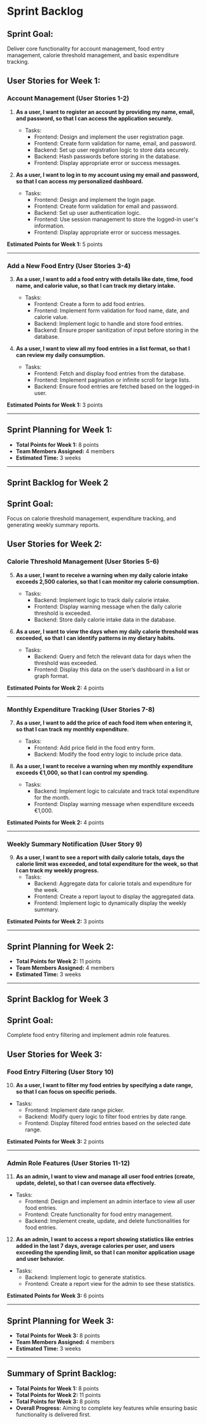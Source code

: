 # Sprint Backlog

## Sprint Goal:
Deliver core functionality for account management, food entry management, calorie threshold management, and basic expenditure tracking.

## User Stories for Week 1:

### Account Management (User Stories 1-2)
1. **As a user, I want to register an account by providing my name, email, and password, so that I can access the application securely.**
   - Tasks:
     - Frontend: Design and implement the user registration page.
     - Frontend: Create form validation for name, email, and password.
     - Backend: Set up user registration logic to store data securely.
     - Backend: Hash passwords before storing in the database.
     - Frontend: Display appropriate error or success messages.
   
2. **As a user, I want to log in to my account using my email and password, so that I can access my personalized dashboard.**
   - Tasks:
     - Frontend: Design and implement the login page.
     - Frontend: Create form validation for email and password.
     - Backend: Set up user authentication logic.
     - Frontend: Use session management to store the logged-in user's information.
     - Frontend: Display appropriate error or success messages.

**Estimated Points for Week 1:** 5 points

---

### Add a New Food Entry (User Stories 3-4)
3. **As a user, I want to add a food entry with details like date, time, food name, and calorie value, so that I can track my dietary intake.**
   - Tasks:
     - Frontend: Create a form to add food entries.
     - Frontend: Implement form validation for food name, date, and calorie value.
     - Backend: Implement logic to handle and store food entries.
     - Backend: Ensure proper sanitization of input before storing in the database.

4. **As a user, I want to view all my food entries in a list format, so that I can review my daily consumption.**
   - Tasks:
     - Frontend: Fetch and display food entries from the database.
     - Frontend: Implement pagination or infinite scroll for large lists.
     - Backend: Ensure food entries are fetched based on the logged-in user.

**Estimated Points for Week 1:** 3 points

---

## Sprint Planning for Week 1:

- **Total Points for Week 1:** 8 points
- **Team Members Assigned:** 4 members
- **Estimated Time:** 3 weeks

---

## Sprint Backlog for Week 2

## Sprint Goal:
Focus on calorie threshold management, expenditure tracking, and generating weekly summary reports.

## User Stories for Week 2:

### Calorie Threshold Management (User Stories 5-6)
5. **As a user, I want to receive a warning when my daily calorie intake exceeds 2,500 calories, so that I can monitor my calorie consumption.**
   - Tasks:
     - Backend: Implement logic to track daily calorie intake.
     - Frontend: Display warning message when the daily calorie threshold is exceeded.
     - Backend: Store daily calorie intake data in the database.

6. **As a user, I want to view the days when my daily calorie threshold was exceeded, so that I can identify patterns in my dietary habits.**
   - Tasks:
     - Backend: Query and fetch the relevant data for days when the threshold was exceeded.
     - Frontend: Display this data on the user’s dashboard in a list or graph format.

**Estimated Points for Week 2:** 4 points

---

### Monthly Expenditure Tracking (User Stories 7-8)
7. **As a user, I want to add the price of each food item when entering it, so that I can track my monthly expenditure.**
   - Tasks:
     - Frontend: Add price field in the food entry form.
     - Backend: Modify the food entry logic to include price data.

8. **As a user, I want to receive a warning when my monthly expenditure exceeds €1,000, so that I can control my spending.**
   - Tasks:
     - Backend: Implement logic to calculate and track total expenditure for the month.
     - Frontend: Display warning message when expenditure exceeds €1,000.

**Estimated Points for Week 2:** 4 points

---

### Weekly Summary Notification (User Story 9)
9. **As a user, I want to see a report with daily calorie totals, days the calorie limit was exceeded, and total expenditure for the week, so that I can track my weekly progress.**
   - Tasks:
     - Backend: Aggregate data for calorie totals and expenditure for the week.
     - Frontend: Create a report layout to display the aggregated data.
     - Frontend: Implement logic to dynamically display the weekly summary.

**Estimated Points for Week 2:** 3 points

---

## Sprint Planning for Week 2:

- **Total Points for Week 2:** 11 points
- **Team Members Assigned:** 4 members
- **Estimated Time:** 3 weeks

---

## Sprint Backlog for Week 3

## Sprint Goal:
Complete food entry filtering and implement admin role features.

## User Stories for Week 3:

### Food Entry Filtering (User Story 10)
10. **As a user, I want to filter my food entries by specifying a date range, so that I can focus on specific periods.**
   - Tasks:
     - Frontend: Implement date range picker.
     - Backend: Modify query logic to filter food entries by date range.
     - Frontend: Display filtered food entries based on the selected date range.

**Estimated Points for Week 3:** 2 points

---

### Admin Role Features (User Stories 11-12)
11. **As an admin, I want to view and manage all user food entries (create, update, delete), so that I can oversee data effectively.**
   - Tasks:
     - Frontend: Design and implement an admin interface to view all user food entries.
     - Frontend: Create functionality for food entry management.
     - Backend: Implement create, update, and delete functionalities for food entries.

12. **As an admin, I want to access a report showing statistics like entries added in the last 7 days, average calories per user, and users exceeding the spending limit, so that I can monitor application usage and user behavior.**
   - Tasks:
     - Backend: Implement logic to generate statistics.
     - Frontend: Create a report view for the admin to see these statistics.

**Estimated Points for Week 3:** 6 points

---

## Sprint Planning for Week 3:

- **Total Points for Week 3:** 8 points
- **Team Members Assigned:** 4 members
- **Estimated Time:** 3 weeks

---

## Summary of Sprint Backlog:

- **Total Points for Week 1:** 8 points
- **Total Points for Week 2:** 11 points
- **Total Points for Week 3:** 8 points
- **Overall Progress:** Aiming to complete key features while ensuring basic functionality is delivered first.
